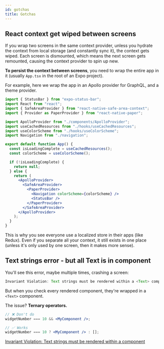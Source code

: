 ```yaml
---
id: gotchas
title: Gotchas
---
```


## React context get wiped between screens

If you wrap two screens in the same context provider, unless you hydrate the context from local storage (and constantly sync it), the context gets wiped. Each screen is dismounted, which means the next screen gets remounted, causing the context provider to spin up new.

**To persist the context between screens**, you need to wrap the entire app in it (usually `App.tsx` in the root of an Expo project).

For example, here we wrap the app in an Apollo provider for GraphQL, and a theme provider.

```jsx
import { StatusBar } from "expo-status-bar";
import React from "react";
import { SafeAreaProvider } from "react-native-safe-area-context";
import { Provider as PaperProvider } from "react-native-paper";

import ApolloProvider from "./components/ApolloProvider";
import useCachedResources from "./hooks/useCachedResources";
import useColorScheme from "./hooks/useColorScheme";
import Navigation from "./navigation";

export default function App() {
  const isLoadingComplete = useCachedResources();
  const colorScheme = useColorScheme();

  if (!isLoadingComplete) {
    return null;
  } else {
    return (
      <ApolloProvider>
        <SafeAreaProvider>
          <PaperProvider>
            <Navigation colorScheme={colorScheme} />
            <StatusBar />
          </PaperProvider>
        </SafeAreaProvider>
      </ApolloProvider>
    );
  }
}
```

This is why you see everyone use a localized store in their apps (like Redux). Even if you separate all your context, it still exists in one place (unless it's only used by one screen, then it makes more sense).

## Text strings error - but all Text is in component

You'll see this error, maybe multiple times, crashing a screen:

```jsx
Invariant Violation: Text strings must be rendered within a <Text> component
```

But when you check every rendered component, they're wrapped in a `<Text>` component.

The issue? **Ternary operators.**

```jsx
// ❌ Don't do
widgetNumber === 10 && <MyComponent />;

// ✅ Works
widgetNumber === 10 ? <MyComponent /> : [];
```

[Invariant Violation: Text strings must be rendered within a component](https://stackoverflow.com/a/59108109)
